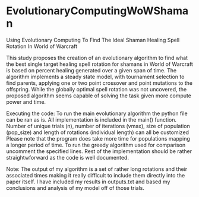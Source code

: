 # EvolutionaryComputingWoWShaman
Using Evolutionary Computing To Find The Ideal Shaman Healing Spell Rotation In World of Warcraft

This study proposes the creation of an evolutionary algorithm to
find what the best single target healing spell rotation for shamans
in World of Warcraft is based on percent healing generated over a
given span of time. The algorithm implements a steady state model,
with tournament selection to find parents, applying one or two
point crossover and point mutations to the offspring. While the
globally optimal spell rotation was not uncovered, the proposed
algorithm seems capable of solving the task given more compute
power and time.



Executing the code:
To run the main evolutionary algorithm the python file can be ran as is. 
All implementation is included in the main() function.
Number of unique trials (n), number of iterations (vmax), size of population (pop_size) and length of rotations (individual length) can all be customized
Please note that the program does take more time for populations mapping a longer period of time.
To run the greedy algorithm used for comparison uncomment the specified lines.
Rest of the implementation should be rather straightwforward as the code is well documented.


Note: The output of my algorithm is a set of rather long rotations and their associated times making it really difficult to include them directly
into the paper itself. I have included my results in outputs.txt and based my conclusions and analysis of my model off of those trials.


